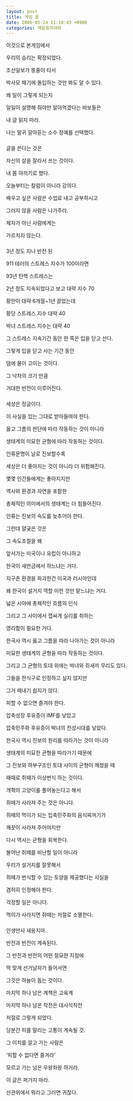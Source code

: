 ```yaml
---
layout: post
title: 게임 끝
date: 2006-05-24 11:10:43 +0900
categories: 깨달음의대화
---
```


  
이것으로 본게임에서 
  
우리의 승리는 확정되었다.
  

  
조선일보가 똥줄이 타서 
  
박사모 패기에 돌입하는 것만 봐도 알 수 있다. 
  

  
왜 일이 그렇게 되는지
  
일일이 설명해 줘야만 알아먹겠다는 바보들은 
  

  
내 글 읽지 마라.
  
나는 말귀 알아듣는 소수 정예를 선택했다. 
  

  

  
###
  

  

  
글을 쓴다는 것은 
  
자신의 살을 잘라서 쓰는 것이다. 
  

  
내 몸 아끼기로 했다. 
  
오늘부터는 칼럼이 아니라 강의다. 
  

  
배우고 싶은 사람은 수업료 내고 공부하시고
  
그러지 않을 사람은 나가주라.
  

  
제자가 아닌 사람에게는 
  
가르치지 않는다. 
  

  

  
###
  

  

  
3년 정도 지나 반전 된
  
911 테러의 스트레스 지수가 100이라면 
  

  
93년 탄핵 스트레스는 
  
2년 정도 지속되었다고 보고 대략 지수 70
  

  
황란이 대략 6개월~1년 끌었는데 
  
황당 스트레스 지수 대략 40
  

  
박녀 스트레스 지수는 대략 40
  
그 스트레스 지속기간 동안 한 쪽은 입을 닫고 산다.
  

  
그렇게 입을 닫고 사는 기간 동안 
  
댐에 물이 고이는 것이다. 
  

  
그 낙차의 크기 만큼 
  
거대한 반전이 이루어진다. 
  

  

  
###
  

  

  
세상은 정글이다. 
  
이 사실을 있는 그대로 받아들여야 한다.
  

  
옳고 그름의 판단에 따라 작동하는 것이 아니라
  
생태계의 미묘한 균형에 따라 작동하는 것이다. 
  

  
인류문명이 날로 진보할수록
  
세상은 더 좋아지는 것이 아니라 더 위험해진다. 
  

  
몇몇 인간들에게는 좋아지지만 
  
역사와 환경과 자연을 포함한 
  

  
총체적인 의미에서의 생태계는 더 힘들어진다. 
  
인류는 진보의 속도를 늦추어야 한다. 
  

  
그런데 얄궂은 것은
  
그 속도조절을 왜 
  

  
앞서가는 미국이나 유럽이 아니하고
  
한국이 새만금에서 하느냐는 거다.
  

  
지구촌 환경을 파괴한건 미국과 러시아인데
  
왜 한국이 설거지 역할 이런 것만 맡느냐는 거다. 
  

  
넓은 시야에 총체적인 흐름의 인식
  
그리고 그 사이에서 잽싸게 실리를 취하는 
  

  
영리함이 필요한 거다. 
  
한국사 역시 옳고 그름을 따라 나아가는 것이 아니라
  

  
미묘한 생태계의 균형을 따라 작동하는 것이다.
  
그리고 그 균형의 토대 위에는 박녀와 쥐새끼 무리도 있다.
  

  
그들을 한식구로 인정하고 싶지 않지만
  
그거 떼내기 쉽지가 않다.
  

  
피할 수 없으면 즐겨야 한다. 
  
압축성장 후유증이 IMF를 낳았고
  

  
압축민주화 후유증이 박녀의 전성시대를 낳았다.
  
한국사 역시 진보의 원리를 따라가는 것이 아니라
  

  
생태계의 미묘한 균형을 따라가기 때문에
  
그 진보와 하부구조인 토대 사이의 균형이 깨졌을 때
  

  
때때로 쥐떼가 이상번식 하는 것이다. 
  
개혁의 고양이를 풀어놓는다고 해서 
  

  
쥐떼가 사라져 주는 것은 아니다.
  
쥐떼의 먹이가 되는 입축민주화의 음식찌꺼기가 
  

  
깨끗이 사라져 주어야지만 
  
다시 역사는 균형을 회복한다. 
  

  
불어난 쥐떼를 비난할 일이 아니라
  
우리가 설거지를 잘못해서 
  

  
쥐떼가 번식할 수 있는 토양을 제공했다는 사실을 
  
겸허히 인정해야 한다. 
  

  
걱정할 일은 아니다.
  
먹이가 사라지면 쥐떼는 저절로 소멸한다. 
  

  

  
###
  

  

  
인생만사 새옹지마.
  
반전과 반전이 계속된다. 
  

  
그 반전과 반전의 어떤 절묘한 지점에
  
딱 맞게 선거날자가 들어서면 
  

  
그것은 하늘이 돕는 것이다. 
  
마지막 하나 남은 계책은 고육계
  

  
마지막 하나 남은 작전은 대사석작전
  
저절로 그렇게 되었다. 
  

  
당분간 피를 말리는 고통이 계속될 것.
  
그 이치를 알고 가는 사람은 
  

  
‘피할 수 없다면 즐겨라’
  
모르고 가는 넘은 우왕좌왕 하거라.
  

  
이 글은 퍼가지 마라.
  
선관위에서 뭐라고 그러면 귀찮다.